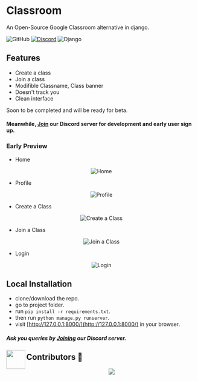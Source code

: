 # Classroom
An Open-Source Google Classroom alternative in django.

![GitHub](https://img.shields.io/github/license/parthpandyappp/Classroom?style=for-the-badge)
[![Discord](https://img.shields.io/discord/739722101803712585?style=for-the-badge)](https://discord.gg/MF7Mn9q)
![Django](https://img.shields.io/badge/Powered%20by-Djnago-blue?style=for-the-badge&logo=appveyor)

## Features
- Create a class
- Join a class
- Modifible Classname, Class banner
- Doesn't track you
- Clean interface

Soon to be completed and will be ready for beta.

#### Meanwhile, [Join](https://discord.gg/MF7Mn9q) our Discord server for development and early user sign up.

### Early Preview

- Home 
<p align="center">
  <img src="https://i.imgur.com/0pXAU4k.png" title="Home"/>
</p>

- Profile 
<p align="center">
  <img src="https://i.imgur.com/OGRr6pr.png" title="Profile"/>
</p>

- Create a Class 
<p align="center">
  <img src="https://i.imgur.com/aCinQjH.png" title="Create a Class"/>
</p>

- Join a Class 
<p align="center">
  <img src="https://i.imgur.com/doBiQQX.png" title="Join a Class"/>
</p>

- Login 
<p align="center">
  <img src="https://i.imgur.com/uTmquey.png" title="Login"/>
</p>

## Local Installation
- clone/download the repo.
- go to project folder.
- run `pip install -r requirements.txt`.
- then run `python manage.py runserver`.
- visit [http://127.0.0.1:8000/](http://127.0.0.1:8000/) in your browser.


##### Ask you queries by [Joining](https://discord.gg/MF7Mn9q) our Discord server.


<img align="left" src="https://posthog-static-files.s3.us-east-2.amazonaws.com/Website-Assets/rebrand/icons/Untitled_Artwork+2+copy+15+1.jpg" width="50px" />


## Contributors 🦸

<p align="center">
  <a href="https://github.com/parthpandyappp/Classroom/graphs/contributors"><img src="https://contributors-img.web.app/image?repo=parthpandyappp/Classroom" /></a>
</p>

